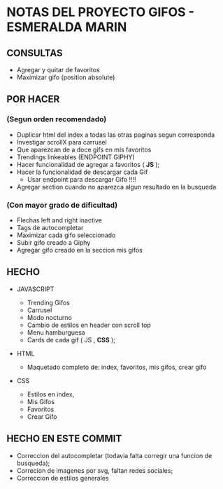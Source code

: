 # NOTAS DEL PROYECTO GIFOS - ESMERALDA MARIN

## CONSULTAS

* Agregar y quitar de favoritos
* Maximizar gifo (position absolute)


## POR HACER 
### (Segun orden recomendado)

* Duplicar html del index a todas las otras paginas segun corresponda
* Investigar scrollX para carrusel
* Que aparezcan de a doce gifs en mis favoritos
* Trendings linkeables (ENDPOINT GIPHY)
* Hacer funcionalidad de agregar a favoritos ( **JS** );
* Hacer la funcionalidad de descargar cada Gif
    * Usar endpoint para descargar Gifo !!!!
* Agregar section cuando no aparezca algun resultado en la busqueda


### (Con mayor grado de dificultad)

* Flechas left and right inactive
* Tags de autocompletar
* Maximizar cada gifo seleccionado
* Subir gifo creado a Giphy
* Agregar gifo creado en la seccion mis gifos

## HECHO

* JAVASCRIPT
    * Trending Gifos
    * Carrusel 
    * Modo nocturno
    * Cambio de estilos en header con scroll top
    * Menu hamburguesa
    * Cards de cada gif ( JS , **CSS** );

* HTML
    * Maquetado completo de: index, favoritos, mis gifos, crear gifo

* CSS
    * Estilos en index,
    * Mis Gifos
    * Favoritos
    * Crear Gifo

## HECHO EN ESTE COMMIT ##

* Correccion del autocompletar (todavia falta corregir una funcion de busqueda);
* Correcion de imagenes por svg, faltan redes sociales;
* Correccion de estilos generales





